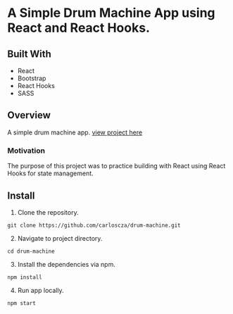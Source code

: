 # A Simple Drum Machine App using React and React Hooks.

## Built With

- React
- Bootstrap
- React Hooks
- SASS

## Overview

A simple drum machine app.
[view project here](https://carloscza.github.io/drum-machine/)

### Motivation

The purpose of this project was to practice building with React using React Hooks for state management.

## Install

1. Clone the repository.

```
git clone https://github.com/carloscza/drum-machine.git

```

2. Navigate to project directory.

```
cd drum-machine

```

3. Install the dependencies via npm.

```
npm install

```

4. Run app locally.

```
npm start

```

